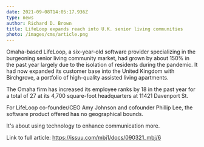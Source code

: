 ```yaml
---
date: 2021-09-08T14:05:17.936Z
type: news
author: Richard D. Brown
title: LifeLoop expands reach into U.K. senior living communities
photo: /images/cms/article.png
---
```

Omaha-based LifeLoop, a six-year-old software provider specializing in the burgeoning senior living community market, had grown by about 150% in the past year largely due to the isolation of residents during the pandemic. It had now expanded its customer base into the United Kingdom with Birchgrove, a portfolio of high-quality assisted living apartments. 

The Omaha firm has increased its employee ranks by 18 in the past year for a total of 27 at its 4,700 square-foot headquarters at 11421 Davenport St. 

For LifeLoop co-founder/CEO Amy Johnson and cofounder Phillip Lee, the software product offered has no geographical bounds. 

It's about using technology to enhance communication more. 

Link to full article: https://issuu.com/mbj1/docs/090321_mbj/6



![]()